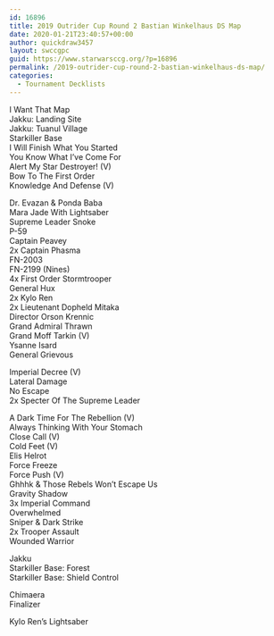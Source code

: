 ```yaml
---
id: 16896
title: 2019 Outrider Cup Round 2 Bastian Winkelhaus DS Map
date: 2020-01-21T23:40:57+00:00
author: quickdraw3457
layout: swccgpc
guid: https://www.starwarsccg.org/?p=16896
permalink: /2019-outrider-cup-round-2-bastian-winkelhaus-ds-map/
categories:
  - Tournament Decklists
---
```

I Want That Map  
Jakku: Landing Site  
Jakku: Tuanul Village  
Starkiller Base  
I Will Finish What You Started  
You Know What I&#8217;ve Come For  
Alert My Star Destroyer! (V)  
Bow To The First Order  
Knowledge And Defense (V)  
  
Dr. Evazan & Ponda Baba  
Mara Jade With Lightsaber  
Supreme Leader Snoke  
P-59  
Captain Peavey  
2x Captain Phasma  
FN-2003  
FN-2199 (Nines)  
4x First Order Stormtrooper  
General Hux  
2x Kylo Ren  
2x Lieutenant Dopheld Mitaka  
Director Orson Krennic  
Grand Admiral Thrawn  
Grand Moff Tarkin (V)  
Ysanne Isard  
General Grievous  
  
Imperial Decree (V)  
Lateral Damage  
No Escape  
2x Specter Of The Supreme Leader  
  
A Dark Time For The Rebellion (V)  
Always Thinking With Your Stomach  
Close Call (V)  
Cold Feet (V)  
Elis Helrot  
Force Freeze  
Force Push (V)  
Ghhhk & Those Rebels Won&#8217;t Escape Us  
Gravity Shadow  
3x Imperial Command  
Overwhelmed  
Sniper & Dark Strike  
2x Trooper Assault  
Wounded Warrior  
  
Jakku  
Starkiller Base: Forest  
Starkiller Base: Shield Control  
  
  
Chimaera  
Finalizer  
  
Kylo Ren&#8217;s Lightsaber